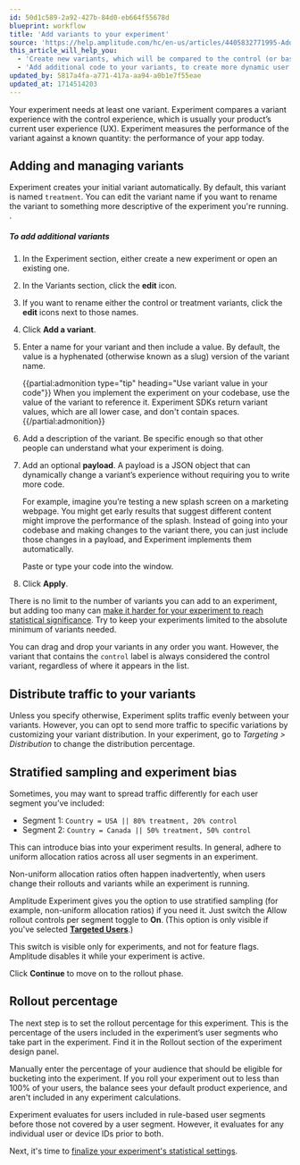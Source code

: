```yaml
---
id: 50d1c589-2a92-427b-84d0-eb664f55678d
blueprint: workflow
title: 'Add variants to your experiment'
source: 'https://help.amplitude.com/hc/en-us/articles/4405832771995-Add-variants-to-your-experiment'
this_article_will_help_you:
  - 'Create new variants, which will be compared to the control (or baseline)'
  - 'Add additional code to your variants, to create more dynamic user experiences'
updated_by: 5817a4fa-a771-417a-aa94-a0b1e7f55eae
updated_at: 1714514203
---
```

Your experiment needs at least one variant. Experiment compares a variant experience with the control experience, which is usually your product’s current user experience (UX). Experiment measures the performance of the variant against a known quantity: the performance of your app today.

## Adding and managing variants

Experiment creates your initial variant automatically. By default, this variant is named `treatment`. You can edit the variant name if you want to rename the variant to something more descriptive of the experiment you're running. .

##### To add additional variants

1. In the Experiment section, either create a new experiment or open an existing one. 
2. In the Variants section, click the **edit** icon.
3. If you want to rename either the control or treatment variants, click the **edit** icons next to those names. 
4. Click **Add a variant**. 
5. Enter a name for your variant and then include a value. By default, the value is a hyphenated (otherwise known as a slug) version of the variant name.

    {{partial:admonition type="tip" heading="Use variant value in your code"}}
    When you implement the experiment on your codebase, use the value of the variant to reference it. Experiment SDKs return variant values, which are all lower case, and don't contain spaces.
    {{/partial:admonition}}

6. Add a description of the variant. Be specific enough so that other people can understand what your experiment is doing.
7. Add an optional **payload**. A payload is a JSON object that can dynamically change a variant’s experience without requiring you to write more code.

    For example, imagine you’re testing a new splash screen on a marketing webpage. You might get early results that suggest different content might improve the performance of the splash. Instead of going into your codebase and making changes to the variant there, you can just include those changes in a payload, and Experiment implements them automatically.

    Paste or type your code into the window. 

8. Click **Apply**.

There is no limit to the number of variants you can add to an experiment, but adding too many can [make it harder for your experiment to reach statistical significance](/docs/feature-experiment/advanced-techniques/multiple-hypothesis-testing). Try to keep your experiments limited to the absolute minimum of variants needed.

You can drag and drop your variants in any order you want. However, the variant that contains the `control` label is always considered the control variant, regardless of where it appears in the list.

## Distribute traffic to your variants

Unless you specify otherwise, Experiment splits traffic evenly between your variants. However, you can opt to send more traffic to specific variations by customizing your variant distribution. In your experiment, go to *Targeting > Distribution* to change the distribution percentage. 

## Stratified sampling and experiment bias

Sometimes, you may want to spread traffic differently for each user segment you’ve included:

* Segment 1: `Country = USA || 80% treatment, 20% control`
* Segment 2: `Country = Canada || 50% treatment, 50% control`

This can introduce bias into your experiment results. In general, adhere to uniform allocation ratios across all user segments in an experiment. 

Non-uniform allocation ratios often happen inadvertently, when users change their rollouts and variants while an experiment is running.

Amplitude Experiment gives you the option to use stratified sampling (for example, non-uniform allocation ratios) if you need it. Just switch the Allow rollout controls per segment toggle to **On**. (This option is only visible if you've selected [**Targeted Users**](/docs/feature-experiment/workflow/define-audience).)

This switch is visible only for experiments, and not for feature flags. Amplitude disables it while your experiment is active.

Click **Continue** to move on to the rollout phase.

## Rollout percentage

The next step is to set the rollout percentage for this experiment. This is the percentage of the users included in the experiment’s user segments who take part in the experiment. Find it in the Rollout section of the experiment design panel.

Manually enter the percentage of your audience that should be eligible for bucketing into the experiment. If you roll your experiment out to less than 100% of your users, the balance sees your default product experience, and aren't included in any experiment calculations.

Experiment evaluates for users included in rule-based user segments before those not covered by a user segment. However, it evaluates for any individual user or device IDs prior to both.

Next, it's time to [finalize your experiment's statistical settings](/docs/feature-experiment/workflow/finalize-statistical-preferences).